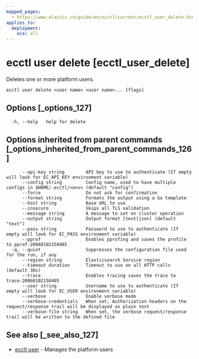```yaml
---
mapped_pages:
  - https://www.elastic.co/guide/en/ecctl/current/ecctl_user_delete.html
applies_to:
  deployment:
    ece: all
---
```


# ecctl user delete [ecctl_user_delete]

Deletes one or more platform users.

```
ecctl user delete <user name> <user name>... [flags]
```


## Options [_options_127]

```
  -h, --help   help for delete
```


## Options inherited from parent commands [_options_inherited_from_parent_commands_126]

```
      --api-key string        API key to use to authenticate (If empty will look for EC_API_KEY environment variable)
      --config string         Config name, used to have multiple configs in $HOME/.ecctl/<env> (default "config")
      --force                 Do not ask for confirmation
      --format string         Formats the output using a Go template
      --host string           Base URL to use
      --insecure              Skips all TLS validation
      --message string        A message to set on cluster operation
      --output string         Output format [text|json] (default "text")
      --pass string           Password to use to authenticate (If empty will look for EC_PASS environment variable)
      --pprof                 Enables pprofing and saves the profile to pprof-20060102150405
  -q, --quiet                 Suppresses the configuration file used for the run, if any
      --region string         Elasticsearch Service region
      --timeout duration      Timeout to use on all HTTP calls (default 30s)
      --trace                 Enables tracing saves the trace to trace-20060102150405
      --user string           Username to use to authenticate (If empty will look for EC_USER environment variable)
      --verbose               Enable verbose mode
      --verbose-credentials   When set, Authorization headers on the request/response trail will be displayed as plain text
      --verbose-file string   When set, the verbose request/response trail will be written to the defined file
```


## See also [_see_also_127]

* [ecctl user](/reference/ecctl_user.md) - Manages the platform users